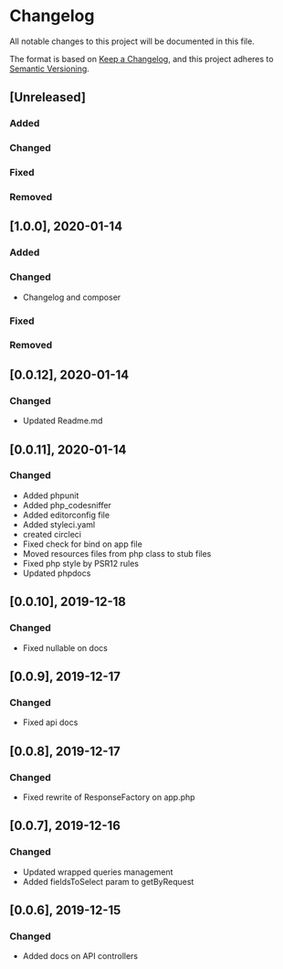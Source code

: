 # Changelog
All notable changes to this project will be documented in this file.

The format is based on [Keep a Changelog](https://keepachangelog.com/en/1.0.0/),
and this project adheres to [Semantic Versioning](https://semver.org/spec/v2.0.0.html).

## [Unreleased]

### Added

### Changed

### Fixed

### Removed

## [1.0.0], 2020-01-14

### Added

### Changed

- Changelog and composer 

### Fixed

### Removed

## [0.0.12], 2020-01-14

### Changed
- Updated Readme.md

## [0.0.11], 2020-01-14

### Changed
- Added phpunit
- Added php_codesniffer
- Added editorconfig file
- Added styleci.yaml
- created circleci
- Fixed check for bind on app file
- Moved resources files from php class to stub files
- Fixed php style by PSR12 rules
- Updated phpdocs

## [0.0.10], 2019-12-18

### Changed
- Fixed nullable on docs

## [0.0.9], 2019-12-17

### Changed
- Fixed api docs

## [0.0.8], 2019-12-17

### Changed
- Fixed rewrite of ResponseFactory on app.php

## [0.0.7], 2019-12-16

### Changed
- Updated wrapped queries management
- Added fieldsToSelect param to getByRequest

## [0.0.6], 2019-12-15

### Changed
- Added docs on API controllers
